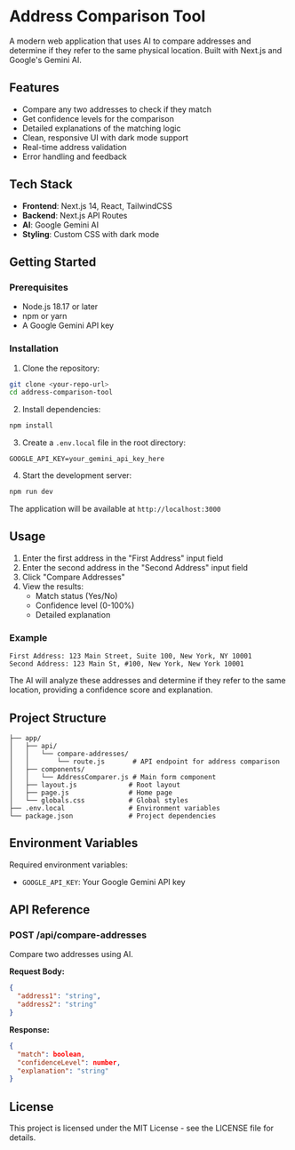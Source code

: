 # Address Comparison Tool

A modern web application that uses AI to compare addresses and determine if they refer to the same physical location. Built with Next.js and Google's Gemini AI.

## Features

- Compare any two addresses to check if they match
- Get confidence levels for the comparison
- Detailed explanations of the matching logic
- Clean, responsive UI with dark mode support
- Real-time address validation
- Error handling and feedback

## Tech Stack

- **Frontend**: Next.js 14, React, TailwindCSS
- **Backend**: Next.js API Routes
- **AI**: Google Gemini AI
- **Styling**: Custom CSS with dark mode

## Getting Started

### Prerequisites

- Node.js 18.17 or later
- npm or yarn
- A Google Gemini API key

### Installation

1. Clone the repository:
```bash
git clone <your-repo-url>
cd address-comparison-tool
```

2. Install dependencies:
```bash
npm install
```

3. Create a `.env.local` file in the root directory:
```env
GOOGLE_API_KEY=your_gemini_api_key_here
```

4. Start the development server:
```bash
npm run dev
```

The application will be available at `http://localhost:3000`

## Usage

1. Enter the first address in the "First Address" input field
2. Enter the second address in the "Second Address" input field
3. Click "Compare Addresses"
4. View the results:
   - Match status (Yes/No)
   - Confidence level (0-100%)
   - Detailed explanation

### Example

```text
First Address: 123 Main Street, Suite 100, New York, NY 10001
Second Address: 123 Main St, #100, New York, New York 10001
```

The AI will analyze these addresses and determine if they refer to the same location, providing a confidence score and explanation.

## Project Structure

```
├── app/
│   ├── api/
│   │   └── compare-addresses/
│   │       └── route.js       # API endpoint for address comparison
│   ├── components/
│   │   └── AddressComparer.js # Main form component
│   ├── layout.js             # Root layout
│   ├── page.js               # Home page
│   └── globals.css           # Global styles
├── .env.local                # Environment variables
└── package.json              # Project dependencies
```

## Environment Variables

Required environment variables:

- `GOOGLE_API_KEY`: Your Google Gemini API key

## API Reference

### POST /api/compare-addresses

Compare two addresses using AI.

**Request Body:**
```json
{
  "address1": "string",
  "address2": "string"
}
```

**Response:**
```json
{
  "match": boolean,
  "confidenceLevel": number,
  "explanation": "string"
}
```
## License

This project is licensed under the MIT License - see the LICENSE file for details.


